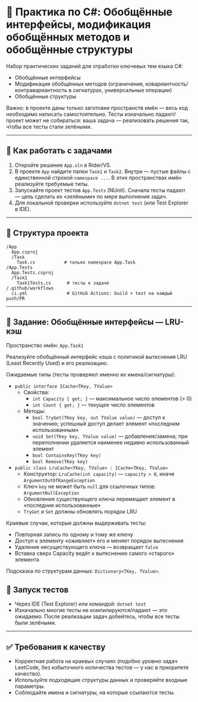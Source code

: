 # 🚀 Практика по C#: Обобщённые интерфейсы, модификация обобщённых методов и обобщённые структуры

Набор практических заданий для отработки ключевых тем языка C#:
- Обобщённые интерфейсы
- Модификация обобщённых методов (ограничения, ковариантность/контравариантность в сигнатурах, универсальные операции)
- Обобщённые структуры

Важно: в проекте даны только заготовки пространств имён — весь код необходимо написать самостоятельно. Тесты изначально падают/проект может не собираться: ваша задача — реализовать решения так, чтобы все тесты стали зелёными.

---

## 📝 Как работать с задачами
1. Откройте решение `App.sln` в Rider/VS.
2. В проекте `App` найдите папки `Task1` и `Task2`. Внутри — пустые файлы с единственной строкой `namespace ...`. В этих пространствах имён реализуйте требуемые типы.
3. Запускайте проект тестов `App.Tests` (NUnit). Сначала тесты падают — цель сделать их «зелёными» по мере выполнения задач.
4. Для локальной проверки используйте `dotnet test` (или Test Explorer в IDE).

---

## 📁 Структура проекта
```
/App
  App.csproj
  /Task
    Task.cs           # только namespace App.Task
/App.Tests
  App.Tests.csproj
  /Task1
    Task1Tests.cs      # тесты к задаче
/.github/workflows
  ci.yml               # GitHub Actions: build + test на каждый push/PR
```

---

## 🧱 Задание: Обобщённые интерфейсы — LRU-кэш
Пространство имён: `App.Task1`

Реализуйте обобщённый интерфейс кэша с политикой вытеснения LRU (Least Recently Used) и его реализацию.

Ожидаемые типы (тесты проверяют именно их имена/сигнатуры):
- `public interface ICache<TKey, TValue>`
  - Свойства:
    - `int Capacity { get; }` — максимальное число элементов (> 0)
    - `int Count { get; }` — текущее число элементов
  - Методы:
    - `bool TryGet(TKey key, out TValue value)` — доступ к значению; успешный доступ делает элемент «последним использованным»
    - `void Set(TKey key, TValue value)` — добавление/замена; при переполнении удаляется наименее недавно использованный элемент
    - `bool ContainsKey(TKey key)`
    - `bool Remove(TKey key)`
- `public class LruCache<TKey, TValue> : ICache<TKey, TValue>`
  - Конструктор: `LruCache(int capacity)` — `capacity > 0`, иначе `ArgumentOutOfRangeException`
  - Ключ `key` не может быть `null` для ссылочных типов: `ArgumentNullException`
  - Обновление существующего ключа перемещает элемент в «последние использованные»
  - `TryGet` и `Set` должны обновлять порядок LRU

Краевые случаи, которые должны выдерживать тесты:
- Повторная запись по одному и тому же ключу
- Доступ к элементу «оживляет» его и меняет порядок вытеснения
- Удаление несуществующего ключа — возвращает `false`
- Вставка сверх Capacity ведёт к вытеснению самого «старого» элемента

Подсказка по структурам данных: `Dictionary<TKey, TValue>`.


## 🧪 Запуск тестов
- Через IDE (Test Explorer) или командой: `dotnet test`
- Изначально многие тесты не компилируются/падают — это ожидаемо. После реализации задач добейтесь, чтобы все тесты были зелёными.

---

## ✅ Требования к качеству
- Корректная работа на краевых случаях (подобно уровню задач LeetCode, без избыточного количества тестов — у нас в приоритете качество).
- Используйте подходящие структуры данных и проверяйте входные параметры.
- Соблюдайте имена и сигнатуры, на которые ссылаются тесты.
